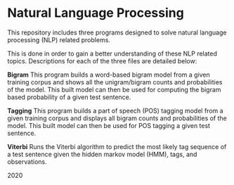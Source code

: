 # Natural Language Processing

This repository includes three programs designed to solve natural language processing
(NLP) related problems.

This is done in order to gain a better understanding of these NLP related topics. Descriptions
for each of the three files are detailed below:


**Bigram**
This program builds a word-based bigram model from a given training corpus and shows all
the unigram/bigram counts and probabilities of the model. This built model can then be used
for computing the bigram based probability of a given test sentence.


**Tagging**
This program builds a part of speech (POS) tagging model from a given training corpus
and displays all bigram counts and probabilities of the model. This built model can
then be used for POS tagging a given test sentence.


**Viterbi**
Runs the Viterbi algorithm to predict the most likely tag sequence of a test sentence
given the hidden markov model (HMM), tags, and observations.


2020
